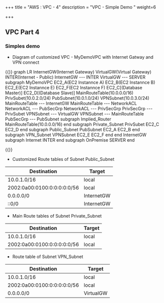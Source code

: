 +++
title = "AWS : VPC - 4"
description = "VPC - Simple Demo "
weight=6

+++


## VPC Part 4




### Simples demo


* Diagram of customized VPC - MyDemoVPC with Internet Gatway and VPN connect

{{<mermaid>}}
graph LR
    InternetGW(Internet Gateway)
    VirtualGW(Virtual Gateway)
    INTER(Internet - Public)
    InternetGW --- INTER
    VirtualGW --- SERVER
    subgraph MyDemoVPC
        EC2_A(EC2 Instannce A) 
        EC2_B(EC2 Instannce B) 
        EC2_E(EC2 Instannce E) 
        EC2_F(EC2 Instannce F)
        EC2_C[(Database Master)]
        EC2_D[(Database Slave)]
        MainRouteTable(10.0.0.0/16)
        PrivSubet(10.0.2.0/24)
        PubSubnet(10.0.1.0/24)
        VPNSubnet(10.0.3.0/24)
        MainRouteTable --- InternetGW
        MainRouteTable --- NetworkACL
        NetworkACL --- PubSecGrp
        NetworkACL --- PrivSecGrp
        PrivSecGrp --- PrivSubet
        VPNSubnet --- VirtualGW
        VPNSubnet --- MainRouteTable
        PubSecGrp --- PubSubnet
        subgraph Implied_Router
            MainRouteTable(10.0.0.0/16)
        end 
        subgraph Private_Subnet
             PrivSubet
             EC2_C
             EC2_D
        end
        subgraph Public_Subnet
            PubSubnet
            EC2_A
            EC2_B
        end
        subgraph VPN_Subnet
             VPNSubnet
             EC2_E
             EC2_F
        end
    end
    InternetGW
    subgraph Internet
        INTER
    end
    subgraph OnPremise
        SERVER
    end


{{</mermaid>}}



* Customized Route tables of Subnet Public_Subnet

Destination | Target 
----- | ------- 
10.0.1.0/16 | local 
2002:0a00:0100:0:0:0:0:0/56 | local 
0.0.0.0/0 | InternetGW 
::0/0 | InternetGW 


* Main Route tables of Subnet Private_Subnet

Destination | Target
------------|---------
10.0.1.0/16 | local
2002:0a00:0100:0:0:0:0:0/56 | local


* Route table of Subnet VPN_Subnet

Destination | Target
------------|---------
10.0.1.0/16 | local
2002:0a00:0100:0:0:0:0:0/56 | local
0.0.0.0/0 | VirtualGW
